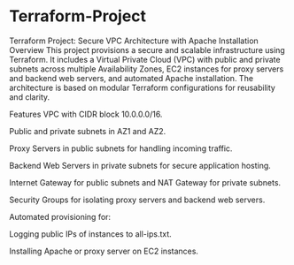 # Terraform-Project
Terraform Project: Secure VPC Architecture with Apache Installation
Overview
This project provisions a secure and scalable infrastructure using Terraform. It includes a Virtual Private Cloud (VPC) with public and private subnets across multiple Availability Zones, EC2 instances for proxy servers and backend web servers, and automated Apache installation. The architecture is based on modular Terraform configurations for reusability and clarity.

Features
VPC with CIDR block 10.0.0.0/16.

Public and private subnets in AZ1 and AZ2.

Proxy Servers in public subnets for handling incoming traffic.

Backend Web Servers in private subnets for secure application hosting.

Internet Gateway for public subnets and NAT Gateway for private subnets.

Security Groups for isolating proxy servers and backend web servers.

Automated provisioning for:

Logging public IPs of instances to all-ips.txt.

Installing Apache or proxy server on EC2 instances.
